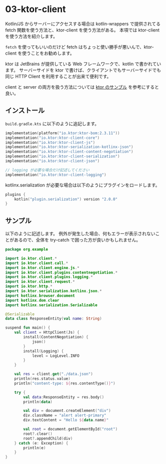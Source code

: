 # 03-ktor-client

Kotlin/JS からサーバーにアクセスする場合は kotlin-wrappers で提供されてる fetch 関数を使う方法と、ktor-client を使う方法がある。
本項では ktor-client を使う方法を紹介します。

`fetch` を使ってもいいのだけど fetch はちょっと使い勝手が悪いんで、ktor-client を使うことをお勧めします。

ktor は JetBrains が提供している Web フレームワークで、kotlin で書かれています。
サーバーサイドを ktor で書けば、クライアントでもサーバーサイドでも同じ HTTP Client を利用することが出来て便利です。 

client と server の両方を扱う方法については [ktor のサンプル](https://github.com/Kotlin/kotlinx-rpc/tree/main/samples/ktor-web-app) を参考にすると良い。

## インストール

`build.gradle.kts` に以下のように追記します。

```kotlin
implementation(platform("io.ktor:ktor-bom:2.3.11"))
implementation("io.ktor:ktor-client-core")
implementation("io.ktor:ktor-client-js")
implementation("io.ktor:ktor-serialization-kotlinx-json")
implementation("io.ktor:ktor-client-content-negotiation")
implementation("io.ktor:ktor-client-serialization")
implementation("io.ktor:ktor-client-json")

// logging が必要な場合だけ記述してください
implementation("io.ktor:ktor-client-logging")
```

kotlinx.serialization が必要な場合は以下のようにプラグインをロードします。

```kotlin
plugins {
    kotlin("plugin.serialization") version "2.0.0"
}
```

## サンプル

以下のように記述します。
例外が発生した場合、何もエラーが表示されないことがあるので、全体を try-catch で囲った方が良いかもしれません。

```kotlin
package org.example

import io.ktor.client.*
import io.ktor.client.call.*
import io.ktor.client.engine.js.*
import io.ktor.client.plugins.contentnegotiation.*
import io.ktor.client.plugins.logging.*
import io.ktor.client.request.*
import io.ktor.http.*
import io.ktor.serialization.kotlinx.json.*
import kotlinx.browser.document
import kotlinx.dom.clear
import kotlinx.serialization.Serializable

@Serializable
data class ResponseEntity(val name: String)

suspend fun main() {
    val client = HttpClient(Js) {
        install(ContentNegotiation) {
            json()
        }
        install(Logging) {
            level = LogLevel.INFO
        }
    }

    val res = client.get("./data.json")
    println(res.status.value)
    println("content-type: ${res.contentType()}")

    try {
        val data:ResponseEntity = res.body()
        println(data)

        val div = document.createElement("div")
        div.className = "alert alert-primary"
        div.textContent = "Hello ${data.name}"

        val root = document.getElementById("root")
        root?.clear()
        root?.appendChild(div)
    } catch (e: Exception) {
        println(e)
    }
}
```


